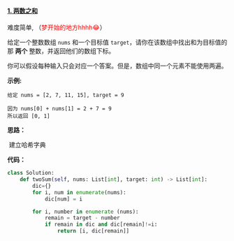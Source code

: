 

#### [1. 两数之和](https://leetcode-cn.com/problems/two-sum/)

难度简单, （<font color="red">梦开始的地方hhhh😂</font>）

给定一个整数数组 `nums` 和一个目标值 `target`，请你在该数组中找出和为目标值的那 **两个** 整数，并返回他们的数组下标。

你可以假设每种输入只会对应一个答案。但是，数组中同一个元素不能使用两遍。

 

**示例:**

```
给定 nums = [2, 7, 11, 15], target = 9

因为 nums[0] + nums[1] = 2 + 7 = 9
所以返回 [0, 1]
```

**思路：**

​	建立哈希字典

**代码：**

```python
class Solution:
    def twoSum(self, nums: List[int], target: int) -> List[int]:
        dic={}
        for i, num in enumerate(nums):
            dic[num] = i

        for i, number in enumerate (nums):
            remain = target - number
            if remain in dic and dic[remain]!=i:
                return [i, dic[remain]]
```


